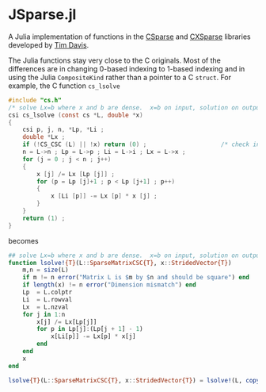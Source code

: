 JSparse.jl
==========

A Julia implementation of functions in the
[CSparse](http://www.cise.ufl.edu/research/sparse/CSparse) and
[CXSparse](http://www.cise.ufl.edu/research/sparse/CXSparse/)
libraries developed by
[Tim Davis](http://www.cise.ufl.edu/~davis/welcome.html). 

The Julia functions stay very close to the C originals.  Most of the
differences are in changing 0-based indexing to 1-based indexing and
in using the Julia ```CompositeKind``` rather than a pointer to a C
```struct```.  For example, the C function ```cs_lsolve```
```C
#include "cs.h"
/* solve Lx=b where x and b are dense.  x=b on input, solution on output. */
csi cs_lsolve (const cs *L, double *x)
{
    csi p, j, n, *Lp, *Li ;
    double *Lx ;
    if (!CS_CSC (L) || !x) return (0) ;                     /* check inputs */
    n = L->n ; Lp = L->p ; Li = L->i ; Lx = L->x ;
    for (j = 0 ; j < n ; j++)
    {
        x [j] /= Lx [Lp [j]] ;
        for (p = Lp [j]+1 ; p < Lp [j+1] ; p++)
        {
            x [Li [p]] -= Lx [p] * x [j] ;
        }
    }
    return (1) ;
}
```
becomes
```julia
## solve Lx=b where x and b are dense.  x=b on input, solution on output.
function lsolve!{T}(L::SparseMatrixCSC{T}, x::StridedVector{T})
    m,n = size(L)
    if m != n error("Matrix L is $m by $n and should be square") end
    if length(x) != n error("Dimension mismatch") end
    Lp  = L.colptr
    Li  = L.rowval
    Lx  = L.nzval
    for j in 1:n
        x[j] /= Lx[Lp[j]]
        for p in Lp[j]:(Lp[j + 1] - 1)
            x[Li[p]] -= Lx[p] * x[j]
        end
    end
    x
end

lsolve{T}(L::SparseMatrixCSC{T}, x::StridedVector{T}) = lsolve!(L, copy(x))
```
